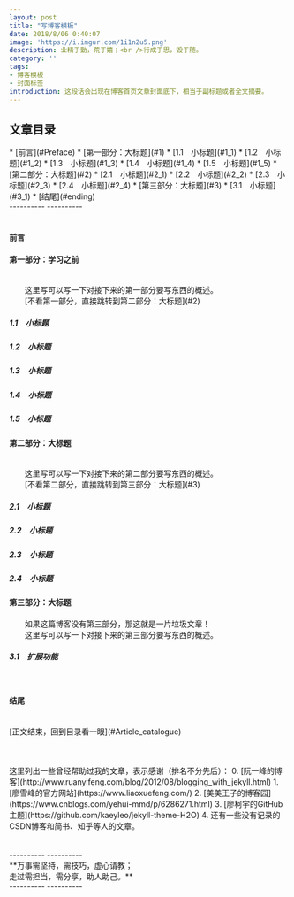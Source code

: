 ```yaml
---
layout: post
title: "写博客模板"
date: 2018/8/06 0:40:07 
image: 'https://i.imgur.com/1i1n2u5.png'
description: 业精于勤，荒于嬉；<br />行成于思，毁于随。
category: ''
tags:
- 博客模板
- 封面标签
introduction: 这段话会出现在博客首页文章封面底下，相当于副标题或者全文摘要。
---
```

<!--
![图片名称]({{site.baseurl}}/assets/img/image/图片名称)

{% highlight python linenos %}




{% highlight python %}

{% endhighlight %}

-->
<div id="Article_catalogue"></div>
<h2>文章目录</h2>
* [前言](#Preface)
* [第一部分：大标题](#1)
    * [1.1 小标题](#1_1)
	* [1.2 小标题](#1_2)
	* [1.3 小标题](#1_3)
	* [1.4 小标题](#1_4)
	* [1.5 小标题](#1_5)
* [第二部分：大标题](#2)
	* [2.1 小标题](#2_1)
	* [2.2 小标题](#2_2)
	* [2.3 小标题](#2_3)
	* [2.4 小标题](#2_4)
* [第三部分：大标题](#3)
	* [3.1 小标题](#3_1)
* [结尾](#ending)

<br />
----------
----------

<div id="Preface"><br /></div>
<h4>前言</h4>
<div id="1"></div>
<h4>第一部分：学习之前</h4>	
<br />
&emsp;&emsp;这里写可以写一下对接下来的第一部分要写东西的概述。
<br />
&emsp;&emsp;[不看第一部分，直接跳转到第二部分：大标题](#2)
<div id="1_1"></div>
<h5>1.1&emsp;小标题</h5>
<div id="1_2"></div>
<h5>1.2&emsp;小标题</h5>
<div id="1_3"></div>
<h5>1.3&emsp;小标题</h5>
<div id="1_4"></div>
<h5>1.4&emsp;小标题</h5>
<div id="1_5"></div>
<h5>1.5&emsp;小标题</h5>
<div id="2"></div>
<h4>第二部分：大标题</h4>
<br />
&emsp;&emsp;这里写可以写一下对接下来的第二部分要写东西的概述。
<br />
&emsp;&emsp;[不看第二部分，直接跳转到第三部分：大标题](#3)
<div id="2_1"></div>	
<h5>2.1&emsp;小标题</h5>
<div id="2_2"></div>
<h5>2.2&emsp;小标题</h5>
<div id="2_3"></div>	
<h5>2.3&emsp;小标题</h5>
<div id="2_4"></div>	
<h5>2.4&emsp;小标题</h5>
<div id="3"></div>	
<h4>第三部分：大标题</h4>
&emsp;&emsp;如果这篇博客没有第三部分，那这就是一片垃圾文章！
<br />
&emsp;&emsp;这里写可以写一下对接下来的第三部分要写东西的概述。
<br />
<div id="3_1"></div>	
<h5>3.1&emsp;扩展功能</h5>
<br />
<div id="ending"></div>
<h4>结尾</h4>
<br />
[正文结束，回到目录看一眼](#Article_catalogue)
<br />
<br />
<br />
<br />
这里列出一些曾经帮助过我的文章，表示感谢（排名不分先后）：
0. [阮一峰的博客](http://www.ruanyifeng.com/blog/2012/08/blogging_with_jekyll.html)
1. [廖雪峰的官方网站](https://www.liaoxuefeng.com/)
2. [美美王子的博客园](https://www.cnblogs.com/yehui-mmd/p/6286271.html)
3. [廖柯宇的GitHub主题](https://github.com/kaeyleo/jekyll-theme-H2O)
4. 还有一些没有记录的CSDN博客和简书、知乎等人的文章。
<br />
<br />
<br />
----------
----------
<br />
**万事需坚持，需技巧，虚心请教；<br />走过需担当，需分享，助人助己。**
<br />
----------
----------
<br />
<br />
<br />